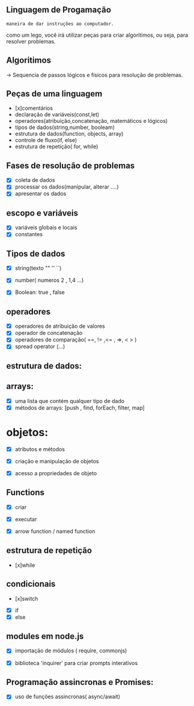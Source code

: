 ## Linguagem de Progamação

    maneira de dar instruções ao computador.
como um lego, você irá utilizar peças para criar algoritimos, ou seja, para resolver problemas.

## Algoritimos 
-> Sequencia de passos lógicos e físicos para resolução de problemas.


## Peças de uma linguagem
- [x]comentários
- declaração de variáveis(const,let)
- operadores(atribuição,concatenação, matemáticos e lógicos)
- tipos de dados(string,number, booleam)
- estrutura de dados(function, objects, array)
- controle de fluxo(if, else)
- estrutura de repetição( for, while)


## Fases de resolução de problemas
-[x] coleta de dados
-[x] processar os dados(manipular, alterar ....)
-[x] apresentar os dados

## escopo e variáveis
-[x] variáveis globais e locais
-[x] constantes

## Tipos de dados
- [x] string(texto "" '' ´´)
- [x] number( numeros 2 , 1,4 ...)
- [x] Boolean: true , false


## operadores
- [x] operadores de atribuição de valores
- [x] operador de concatenação
- [x] operadores de comparação( ==, != ,<= , =>, < > )
- [x] spread operator (...)

## estrutura de dados:

## arrays:
- [x] uma lista que contém qualquer tipo de dado
- [x] métodos de arrays: [push , find, forEach, filter, map]

# objetos:
- [x] atributos e métodos
- [x] criação e manipulação de objetos
- [x] acesso a propriedades de objeto


## Functions
- [x] criar
- [x] executar
- [x] arrow function / named function


## estrutura de repetição
- [x]while



## condicionais
- [x]switch
- [x] if
- [x] else
## modules em node.js
- [x] importação de módulos ( require, commonjs)
- [x] biblioteca 'inquirer' para criar prompts interativos


## Programação assincronas e Promises:
-[x] uso de funções assincronas( async/await)